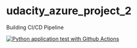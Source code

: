 # udacity_azure_project_2
Building  CI/CD Pipeline 


[![Python application test with Github Actions](https://github.com/Dumken1/udacity_azure_project_2/actions/workflows/python-app.yml/badge.svg)](https://github.com/Dumken1/udacity_azure_project_2/actions/workflows/python-app.yml)
